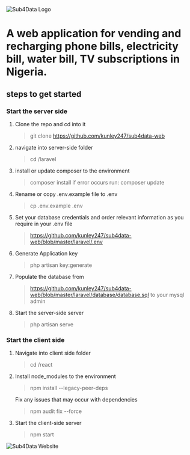 ![Sub4Data Logo](https://github.com/cybercoded/sub4data-web/blob/master/screenshots/logo.png)

# A web application for vending and recharging phone bills, electricity bill, water bill, TV subscriptions in Nigeria. 


## steps to get started

### Start the server side
1.  Clone the repo and cd into it
    > git clone https://github.com/kunley247/sub4data-web
    
1.  navigate into server-side folder
    > cd /laravel

1.  install or update composer to the environment
    > composer install 
    if error occurs run: 
    > composer update

1.  Rename or copy .env.example file to .env
    > cp .env.example .env

1.  Set your database credentials and order relevant information as you require in your .env file
    > https://github.com/kunley247/sub4data-web/blob/master/laravel/.env

1.  Generate Application key
    > php artisan key:generate

1.  Populate the database from 
    > https://github.com/kunley247/sub4data-web/blob/master/laravel/database/database.sql
    to your mysql admin

1.  Start the server-side server
    > php artisan serve

### Start the client side

1.  Navigate into client side folder
    > cd /react

1.  Install node_modules to the environment
    > npm install --legacy-peer-deps
    
    Fix any issues that may occur with dependencies
    > npm audit fix --force

1.  Start the client-side server
    > npm start


![Sub4Data Website](https://github.com/cybercoded/sub4data-web/blob/master/screenshots/logo.png)



